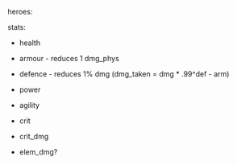 heroes:

stats:
- health
- armour - reduces 1 dmg_phys
- defence - reduces 1% dmg (dmg_taken = dmg * .99^def - arm)
- power
- agility
- crit
- crit_dmg

- elem_dmg?
